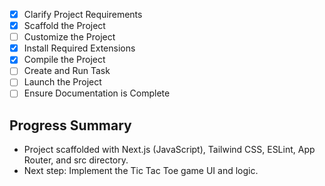 - [x] Clarify Project Requirements
- [x] Scaffold the Project
- [ ] Customize the Project
- [x] Install Required Extensions
- [x] Compile the Project
- [ ] Create and Run Task
- [ ] Launch the Project
- [ ] Ensure Documentation is Complete

## Progress Summary
- Project scaffolded with Next.js (JavaScript), Tailwind CSS, ESLint, App Router, and src directory.
- Next step: Implement the Tic Tac Toe game UI and logic.
